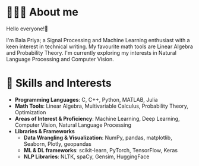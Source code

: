 # 👩🏽‍💻 About me

Hello everyone!👋

I'm Bala Priya; a Signal Processing and Machine Learning enthusiast with a keen interest in technical writing.
My favourite math tools are Linear Algebra and Probability Theory.
I'm currently exploring my interests in Natural Language Processing and Computer Vision.

# 🌱 Skills and Interests

- **Programming Languages**: C, C++, Python, MATLAB, Julia
- **Math Tools**: Linear Algebra, Multivariable Calculus, Probability Theory, Optimization
- **Areas of Interest & Proficiency**: Machine Learning, Deep Learning, Computer Vision, Natural Language Processing
- **Libraries & Frameworks**
   - **Data Wrangling & Visualization**: NumPy, pandas, matplotlib, Seaborn, Plotly, geopandas
   - **ML & DL frameworks**: scikit-learn, PyTorch, TensorFlow, Keras
   - **NLP Libraries**: NLTK, spaCy, Gensim, HuggingFace

